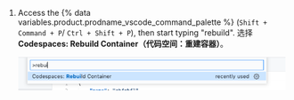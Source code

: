 1. Access the {% data variables.product.prodname_vscode_command_palette %} (`Shift + Command + P`/ `Ctrl + Shift + P`), then start typing "rebuild". 选择 **Codespaces: Rebuild Container（代码空间：重建容器）**。

    ![重建容器选项](/assets/images/help/codespaces/codespaces-rebuild.png)
